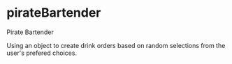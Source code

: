 # pirateBartender
Pirate Bartender

Using an object to create drink orders based on random selections from the user's prefered choices.